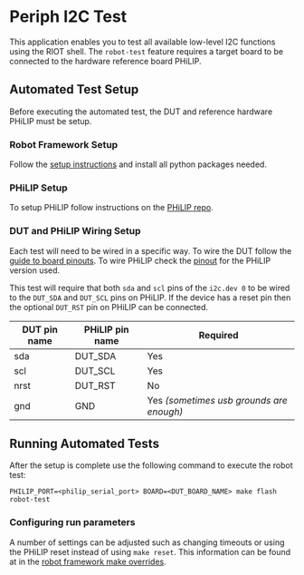 # Periph I2C Test

This application enables you to test all available low-level I2C functions
using the RIOT shell. The `robot-test` feature requires a target board to be
connected to the hardware reference board PHiLIP.

## Automated Test Setup

Before executing the automated test, the DUT and reference hardware PHiLIP
must be setup.

### Robot Framework Setup

Follow the [setup instructions](../../README.md) and install all python
packages needed.

### PHiLIP Setup

To setup PHiLIP follow instructions on the
[PHiLIP repo](https://github.com/riot-appstore/PHiLIP#setup).

### DUT and PHiLIP Wiring Setup

Each test will need to be wired in a specific way. To wire the DUT follow
the [guide to board pinouts](http://doc.riot-os.org/group__boards.html#pinout_guide).
To wire PHiLIP check the [pinout](https://github.com/riot-appstore/PHiLIP#pinb)
for the PHiLIP version used.

This test will require that both `sda` and `scl` pins of the `i2c.dev 0` to
be wired to the `DUT_SDA` and `DUT_SCL` pins on PHiLIP. If the device has a
reset pin then the optional `DUT_RST` pin on PHiLIP can be connected.

DUT pin name | PHiLIP pin name | Required
-------------|-----------------|---------
sda          | DUT_SDA         | Yes
scl          | DUT_SCL         | Yes
nrst         | DUT_RST         | No
gnd          | GND             | Yes _(sometimes usb grounds are enough)_


## Running Automated Tests

After the setup is complete use the following command to execute the robot test:

`PHILIP_PORT=<philip_serial_port> BOARD=<DUT_BOARD_NAME> make flash robot-test`

### Configuring run parameters

A number of settings can be adjusted such as changing timeouts or using the
PHiLIP reset instead of using `make reset`. This information can be found at
in the [robot framework make overrides](../README.md).
